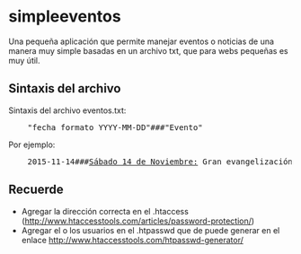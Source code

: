 # simpleeventos
Una pequeña aplicación que permite manejar eventos o noticias de una manera muy simple basadas en un archivo txt, que para webs pequeñas es muy útil.

Sintaxis del archivo
--------------
Sintaxis del archivo eventos.txt:

<pre>
	"fecha formato YYYY-MM-DD"###"Evento"
</pre>

Por ejemplo:

<pre>
	2015-11-14###<u>Sábado 14 de Noviembre:</u> Gran evangelización en Monte Bello desde las 8 AM.
</pre>

Recuerde
--------------
- Agregar la dirección correcta en el .htaccess (http://www.htaccesstools.com/articles/password-protection/)
- Agregar el o los usuarios en el .htpasswd que de puede generar en el enlace http://www.htaccesstools.com/htpasswd-generator/

